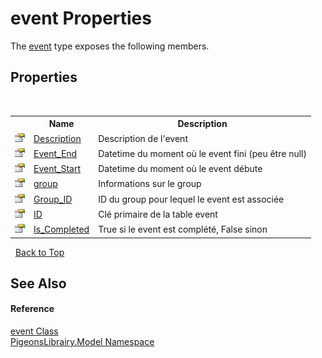 # event Properties
 

The <a href="62ad5042-cbd2-c4c9-25f7-10ea54ad8366">event</a> type exposes the following members.


## Properties
&nbsp;<table><tr><th></th><th>Name</th><th>Description</th></tr><tr><td>![Public property](media/pubproperty.gif "Public property")</td><td><a href="2023ab3c-91ce-47c9-7151-b9fde4afc4cf">Description</a></td><td>
Description de l'event</td></tr><tr><td>![Public property](media/pubproperty.gif "Public property")</td><td><a href="92d1071e-8530-442c-95af-afbe33c8831a">Event_End</a></td><td>
Datetime du moment où le event fini (peu être null)</td></tr><tr><td>![Public property](media/pubproperty.gif "Public property")</td><td><a href="191227e9-6ef5-3c53-5e27-125ce70e15ed">Event_Start</a></td><td>
Datetime du moment où le event débute</td></tr><tr><td>![Public property](media/pubproperty.gif "Public property")</td><td><a href="29e52f3a-dce1-a114-7c32-6e440e4a40b9">group</a></td><td>
Informations sur le group</td></tr><tr><td>![Public property](media/pubproperty.gif "Public property")</td><td><a href="fdf791e0-9cc0-bb08-b115-8dc7d153927e">Group_ID</a></td><td>
ID du group pour lequel le event est associée</td></tr><tr><td>![Public property](media/pubproperty.gif "Public property")</td><td><a href="7ec01406-a7a0-f665-f2c6-ebb73c480c05">ID</a></td><td>
Clé primaire de la table event</td></tr><tr><td>![Public property](media/pubproperty.gif "Public property")</td><td><a href="a14cf994-5503-6b8d-2426-a1115f31d179">Is_Completed</a></td><td>
True si le event est complété, False sinon</td></tr></table>&nbsp;
<a href="#event-properties">Back to Top</a>

## See Also


#### Reference
<a href="62ad5042-cbd2-c4c9-25f7-10ea54ad8366">event Class</a><br /><a href="740f9e4a-e251-715e-60bf-e906871d97b4">PigeonsLibrairy.Model Namespace</a><br />